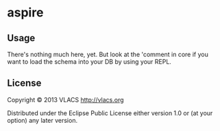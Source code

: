 # aspire


## Usage

There's nothing much here, yet. But look at the 'comment in core if you want to
load the schema into your DB by using your REPL.

## License

Copyright © 2013 VLACS http://vlacs.org

Distributed under the Eclipse Public License either version 1.0 or (at
your option) any later version.
